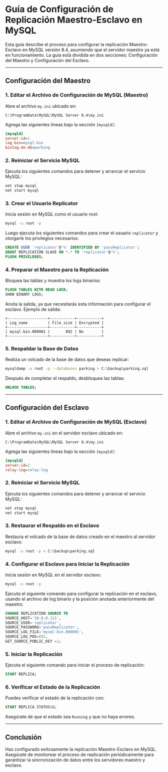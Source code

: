 
# Guía de Configuración de Replicación Maestro-Esclavo en MySQL

Esta guía describe el proceso para configurar la replicación Maestro-Esclavo en MySQL versión 8.4, asumiendo que el servidor maestro ya está en funcionamiento. La guía está dividida en dos secciones: Configuración del Maestro y Configuración del Esclavo.

---

## Configuración del Maestro

### 1. Editar el Archivo de Configuración de MySQL (Maestro)

Abre el archivo `my.ini` ubicado en:
```
C:\ProgramData\MySQL\MySQL Server 8.4\my.ini
```

Agrega las siguientes líneas bajo la sección `[mysqld]`:
```ini
[mysqld]
server-id=1
log-bin=mysql-bin
binlog-do-db=parking
```

### 2. Reiniciar el Servicio MySQL

Ejecuta los siguientes comandos para detener y arrancar el servicio MySQL:
```bash
net stop mysql
net start mysql
```

### 3. Crear el Usuario Replicator

Inicia sesión en MySQL como el usuario root:
```bash
mysql -u root -p
```

Luego ejecuta los siguientes comandos para crear el usuario `replicator` y otorgarle los privilegios necesarios:
```sql
CREATE USER 'replicator'@'%' IDENTIFIED BY 'passReplicator';
GRANT REPLICATION SLAVE ON *.* TO 'replicator'@'%';
FLUSH PRIVILEGES;
```

### 4. Preparar el Maestro para la Replicación

Bloquea las tablas y muestra los logs binarios:
```sql
FLUSH TABLES WITH READ LOCK;
SHOW BINARY LOGS;
```

Anota la salida, ya que necesitarás esta información para configurar el esclavo. Ejemplo de salida:
```
+------------------+-----------+-----------+
| Log_name         | File_size | Encrypted |
+------------------+-----------+-----------+
| mysql-bin.000001 |       892 | No        |
+------------------+-----------+-----------+
```

### 5. Respaldar la Base de Datos

Realiza un volcado de la base de datos que deseas replicar:
```bash
mysqldump -u root -p --databases parking > C:\backup\parking.sql
```

Después de completar el respaldo, desbloquea las tablas:
```sql
UNLOCK TABLES;
```

---

## Configuración del Esclavo

### 1. Editar el Archivo de Configuración de MySQL (Esclavo)

Abre el archivo `my.ini` en el servidor esclavo ubicado en:
```
C:\ProgramData\MySQL\MySQL Server 8.4\my.ini
```

Agrega las siguientes líneas bajo la sección `[mysqld]`:
```ini
[mysqld]
server-id=2
relay-log=relay-log
```

### 2. Reiniciar el Servicio MySQL

Ejecuta los siguientes comandos para detener y arrancar el servicio MySQL:
```bash
net stop mysql
net start mysql
```

### 3. Restaurar el Respaldo en el Esclavo

Restaura el volcado de la base de datos creado en el maestro al servidor esclavo:
```bash
mysql -u root -p < C:\backup\parking.sql
```

### 4. Configurar el Esclavo para Iniciar la Replicación

Inicia sesión en MySQL en el servidor esclavo:
```bash
mysql -u root -p
```

Ejecuta el siguiente comando para configurar la replicación en el esclavo, usando el archivo de log binario y la posición anotada anteriormente del maestro:
```sql
CHANGE REPLICATION SOURCE TO
SOURCE_HOST='10.0.0.111',
SOURCE_USER='replicator',
SOURCE_PASSWORD='passReplicator',
SOURCE_LOG_FILE='mysql-bin.000001',
SOURCE_LOG_POS=892,
GET_SOURCE_PUBLIC_KEY =1;
```

### 5. Iniciar la Replicación

Ejecuta el siguiente comando para iniciar el proceso de replicación:
```sql
START REPLICA;
```

### 6. Verificar el Estado de la Replicación

Puedes verificar el estado de la replicación con:
```sql
START REPLICA STATUS\G;
```

Asegúrate de que el estado sea `Running` y que no haya errores.

---

## Conclusión

Has configurado exitosamente la replicación Maestro-Esclavo en MySQL. Asegúrate de monitorear el proceso de replicación periódicamente para garantizar la sincronización de datos entre los servidores maestro y esclavo.
